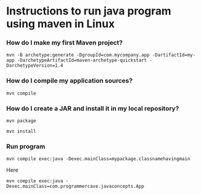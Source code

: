 # Instructions to run java program using maven in Linux

### How do I make my first Maven project?

`mvn -B archetype:generate -DgroupId=com.mycompany.app -DartifactId=my-app -DarchetypeArtifactId=maven-archetype-quickstart -DarchetypeVersion=1.4`

### How do I compile my application sources?

`mvn compile`

### How do I create a JAR and install it in my local repository?

`mvn package`

`mvn install`

### Run program 

`mvn compile exec:java -Dexec.mainClass=mypackage.classnamehavingmain`

Here

`mvn compile exec:java -Dexec.mainClass=com.programmercave.javaconcepts.App`